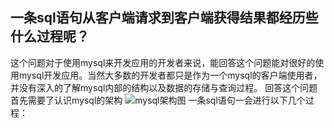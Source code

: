 一条sql语句从客户端请求到客户端获得结果都经历些什么过程呢？
---
这个问题对于使用mysql来开发应用的开发者来说，能回答这个问题能对很好的使用mysql开发应用。当然大多数的开发者都只是作为一个mysql的客户端使用者，并没有深入的了解mysql内部的结构以及数据的存储与查询过程。
回答这个问题首先需要了认识mysql的架构
![mysql架构图]()
一条sql语句一会进行以下几个过程：

<!--stackedit_data:
eyJoaXN0b3J5IjpbMTM0OTE1NzgwMCwtMzQ5NjUxNDcwLDYwNj
gyNTI2NiwxMzM5NzQzODczLC0yODgwOTIzODMsLTI0ODIwMzE5
NV19
-->